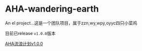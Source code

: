 # AHA-wandering-earth
An el project...这是一个团队项目，属于zzn,wy,wpy,oyyc四只小菜鸡

目前已release ``v1.0.0``版本

[AHA流浪计划v1.0.0](http://120.78.159.225/)
